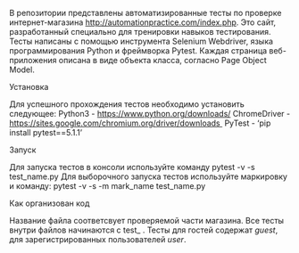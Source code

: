 
В репозитории представлены автоматизированные тесты по проверке интернет-магазина http://automationpractice.com/index.php. Это сайт, разработанный специально для тренировки навыков тестирования.
Тесты написаны с помощью инструмента Selenium Webdriver, языка программирования Python и фреймворка Pytest. Каждая страница веб-приложения описана в виде объекта класса, согласно Page Object Model.

Установка

Для успешного прохождения тестов необходимо установить следующее:
Python3  - https://www.python.org/downloads/
ChromeDriver -  https://sites.google.com/chromium.org/driver/downloads 
PyTest - ‘pip install pytest==5.1.1’

Запуск

Для запуска тестов в консоли используйте команду pytest -v -s test_name.py
Для выборочного запуска тестов используйте маркировку и команду: pytest -v -s -m mark_name test_name.py

Как организован код

Название файла соответсвует проверяемой части магазина. Все тесты внутри файлов начинаются с test_ . Тесты для гостей содержат _guest_, для зарегистрированных пользователей _user_. 
